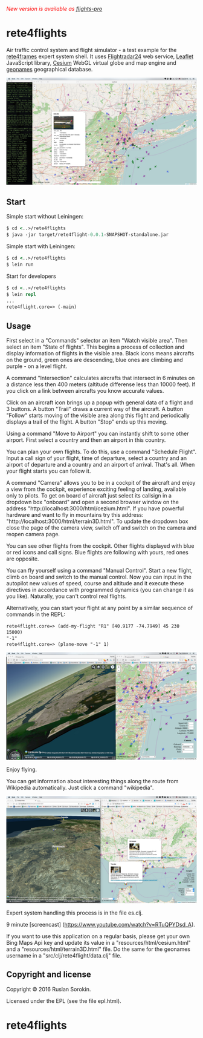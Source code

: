<span style="color:red">*New version is available as [flights-pro](https://github.com/rururu/flights-pro)*</span>

# rete4flights

Air traffic control system and flight simulator - a test example for the [rete4frames](http://github.com/rururu/rete4frames) expert system shell.
It uses [Flightradar24](http://www.flightradar24.com) web service, [Leaflet](http://leafletjs.com) JavaScript library, [Cesium](https://cesiumjs.org/) WebGL virtual globe and map engine and [geonames](http://www.geonames.org) geographical database.

![screenshot](screenshot.jpg)

## Start

Simple start without Leiningen:
```clj
$ cd <..>/rete4flights
$ java -jar target/rete4flight-0.0.1-SNAPSHOT-standalone.jar
```
Simple start with Leiningen:
```clj
$ cd <..>/rete4flights
$ lein run
```
Start for developers
```clj
$ cd <..>/rete4flights
$ lein repl
...
rete4flight.core=> (-main)
```

## Usage

First select in a "Commands" selector an item "Watch visible area". Then select an item "State of flights". This begins a process of collection and display information of flights in the visible area. Black icons means aircrafts on the ground, green ones are descending, blue ones are climbing and purple - on a level flight.

A command "Intersection" calculates aircrafts that intersect in 6 minutes on a distance less then 400 meters (altitude differense less than 10000 feet). If you click on a link between aircrafts you know accurate values.

Click on an aircraft icon brings up a popup with general data of a flight and 3 buttons. A button "Trail" draws a current way of the aircraft. A button "Follow" starts moving of the visible area along this flight and periodically displays a trail of the flight. A button "Stop" ends up this moving.

Using a command "Move to Airport" you can instantly shift to some other airport. First select a country and then an airport in this country.

You can plan your own flights. To do this, use a command "Schedule Flight". Input a call sign of your flight, time of departure, select a country and an airport of departure and a country and an airport of arrival. That's all. When your flight starts you can follow it.

A command "Camera"  allows you to be in a cockpit of the aircraft and enjoy a view from the cockpit, experience exciting feeling of landing, available only to pilots. To get on board of aircraft just select its callsign in a dropdown box "onboard" and open a second browser window on the address "http://localhost:3000/html/cezium.html". If you have powerful hardware and want to fly in mountains try this address: "http://localhost:3000/html/terrain3D.html". To update the dropdown box close the page of the camera view, switch off and switch on the camera and reopen camera page.

You can see other flights from the cockpit. Other flights displayed with blue or red icons and call signs. Blue flights are following with yours, red ones are opposite.

You can fly yourself using a command "Manual Control". Start a new flight, climb on board and switch to the manual control. Now you can input in the autopilot new values of speed, course and altitude and it execute these directives in accordance with programmed dynamics (you can change it as you like). Naturally, you can't control real flights.

Alternatively, you can start your flight at any point by a similar sequence of commands in the REPL:
```
rete4flight.core=> (add-my-flight "R1" [40.9177 -74.7949] 45 230 15000)
"-1"
rete4flight.core=> (plane-move "-1" 1)
```

![screenshot](screenshot2.jpg)

Enjoy flying.

You can get information about interesting things along the route from Wikipedia automatically. Just click a command "wikipedia".

![screenshot](screenshot3.jpg)

Expert system handling this process is in the file es.clj.

9 minute [screencast] (https://www.youtube.com/watch?v=RTuQPYDsd_A).

If you want to use this application on a regular basis, please get your own Bing Maps Api key and update its value in a "resources/html/cesium.html" and a "resources/html/terrain3D.html" file. Do the same for the geonames username in a "src/clj/rete4flight/data.clj" file.

Copyright and license
----

Copyright © 2016 Ruslan Sorokin.

Licensed under the EPL (see the file epl.html).
# rete4flights
